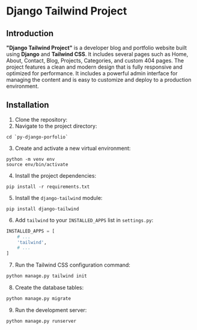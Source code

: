 # Django Tailwind Project

## Introduction

**"Django Tailwind Project"** is a developer blog and portfolio website built using **Django** and **Tailwind CSS**. It includes several pages such as Home, About, Contact, Blog, Projects, Categories, and custom 404 pages. The project features a clean and modern design that is fully responsive and optimized for performance. It includes a powerful admin interface for managing the content and is easy to customize and deploy to a production environment.

## Installation

1. Clone the repository:
2. Navigate to the project directory:

```
cd `py-django-porfolio`
```

3. Create and activate a new virtual environment:

```
python -m venv env
source env/bin/activate
```

4. Install the project dependencies:

```
pip install -r requirements.txt
```

5. Install the `django-tailwind` module:

```
pip install django-tailwind
```

6. Add `tailwind` to your `INSTALLED_APPS` list in `settings.py`:

```python
INSTALLED_APPS = [
    # ...
    'tailwind',
    # ...
]
```

7. Run the Tailwind CSS configuration command:

```python
python manage.py tailwind init
```

8. Create the database tables:

```python
python manage.py migrate
```

9. Run the development server:

```python
python manage.py runserver
```
